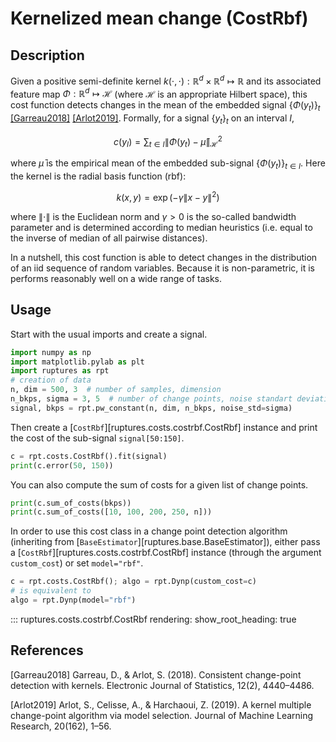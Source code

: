 # Kernelized mean change (CostRbf)

## Description

Given a positive semi-definite kernel $k(\cdot, \cdot) : \mathbb{R}^d\times \mathbb{R}^d \mapsto \mathbb{R}$ and its associated feature map $\Phi:\mathbb{R}^d \mapsto \mathcal{H}$ (where $\mathcal{H}$ is an appropriate Hilbert space), this cost function detects changes in the mean of the embedded signal $\{\Phi(y_t)\}_t$ [[Garreau2018]](#Garreau2018) [[Arlot2019]](#Arlot2019).
Formally, for a signal $\{y_t\}_t$ on an interval $I$,

$$
c(y_{I}) = \sum_{t\in I} \| \Phi(y_t) - \bar{\mu} \|_{\mathcal{H}}^2
$$

where $\bar{\mu}$ is the empirical mean of the embedded sub-signal $\{\Phi(y_t)\}_{t\in I}$.
Here the kernel is the radial basis function (rbf):

$$
k(x, y) = \exp(-\gamma \| x - y \|^2 )
$$

where $\| \cdot \|$ is the Euclidean norm and $\gamma>0$ is the so-called bandwidth parameter and is determined according to median heuristics (i.e. equal to the inverse of median of all pairwise distances).

In a nutshell, this cost function is able to detect changes in the distribution of an iid sequence of random variables.
Because it is non-parametric, it is performs reasonably well on a wide range of tasks.

## Usage

Start with the usual imports and create a signal.

```python
import numpy as np
import matplotlib.pylab as plt
import ruptures as rpt
# creation of data
n, dim = 500, 3  # number of samples, dimension
n_bkps, sigma = 3, 5  # number of change points, noise standart deviation
signal, bkps = rpt.pw_constant(n, dim, n_bkps, noise_std=sigma)
```

Then create a [`CostRbf`][ruptures.costs.costrbf.CostRbf] instance and print the cost of the sub-signal `signal[50:150]`.

```python
c = rpt.costs.CostRbf().fit(signal)
print(c.error(50, 150))
```

You can also compute the sum of costs for a given list of change points.

```python
print(c.sum_of_costs(bkps))
print(c.sum_of_costs([10, 100, 200, 250, n]))
```

In order to use this cost class in a change point detection algorithm (inheriting from [`BaseEstimator`][ruptures.base.BaseEstimator]), either pass a [`CostRbf`][ruptures.costs.costrbf.CostRbf] instance (through the argument `custom_cost`) or set `model="rbf"`.

```python
c = rpt.costs.CostRbf(); algo = rpt.Dynp(custom_cost=c)
# is equivalent to
algo = rpt.Dynp(model="rbf")
```

::: ruptures.costs.costrbf.CostRbf
    rendering:
        show_root_heading: true

## References

<a id="Garreau2018">[Garreau2018]</a>
Garreau, D., & Arlot, S. (2018). Consistent change-point detection with kernels. Electronic Journal of Statistics, 12(2), 4440–4486.

<a id="Arlot2019">[Arlot2019]</a>
Arlot, S., Celisse, A., & Harchaoui, Z. (2019). A kernel multiple change-point algorithm via model selection. Journal of Machine Learning Research, 20(162), 1–56.
